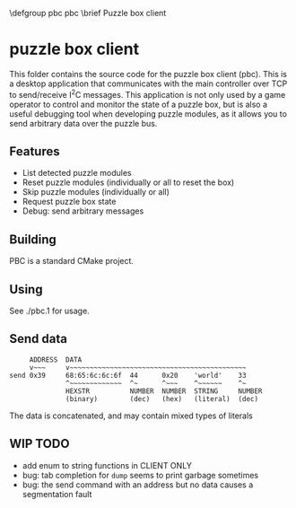 \defgroup pbc pbc
\brief Puzzle box client

# puzzle box client

This folder contains the source code for the puzzle box client (pbc). This is a
desktop application that communicates with the main controller over TCP to
send/receive I<sup>2</sup>C messages. This application is not only used by a
game operator to control and monitor the state of a puzzle box, but is also a
useful debugging tool when developing puzzle modules, as it allows you to send
arbitrary data over the puzzle bus.

## Features

- List detected puzzle modules
- Reset puzzle modules (individually or all to reset the box)
- Skip puzzle modules (individually or all)
- Request puzzle box state
- Debug: send arbitrary messages

## Building

PBC is a standard CMake project.

## Using

See ./pbc.1 for usage.

## Send data

```
     ADDRESS  DATA
     v~~~     v~~~~~~~~~~~~~~~~~~~~~~~~~~~~~~~~~~~~~~~~~~~~
send 0x39     68:65:6c:6c:6f  44      0x20    'world'    33
              ^~~~~~~~~~~~~~  ^~      ^~~~    ^~~~~~~    ^~
              HEXSTR          NUMBER  NUMBER  STRING     NUMBER
              (binary)        (dec)   (hex)   (literal)  (dec)
```

The data is concatenated, and may contain mixed types of literals


## WIP TODO

- add enum to string functions in CLIENT ONLY
- bug: tab completion for `dump` seems to print garbage sometimes
- bug: the send command with an address but no data causes a segmentation fault

